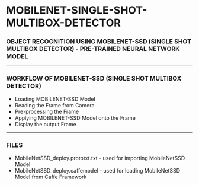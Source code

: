 # MOBILENET-SINGLE-SHOT-MULTIBOX-DETECTOR

### OBJECT RECOGNITION USING MOBILENET-SSD (SINGLE SHOT MULTIBOX DETECTOR) - PRE-TRAINED NEURAL NETWORK MODEL

-----

### WORKFLOW OF MOBILENET-SSD (SINGLE SHOT MULTIBOX DETECTOR)

- Loading MOBILENET-SSD Model
- Reading the Frame from Camera
- Pre-processing the Frame
- Applying MOBILENET-SSD Model onto the Frame
- Display the output Frame

-----

### FILES

- MobileNetSSD_deploy.prototxt.txt - used for importing MobileNetSSD Model
- MobileNetSSD_deploy.caffemodel   - used for loading MobileNetSSD Model from Caffe Framework
